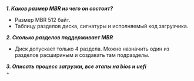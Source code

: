 ***1. Каков размер MBR из чего он состоит?***  
+ Размер MBR 512 байт.
+ Таблицу разделов диска, сигнатуры и исполняемый код загрузчика.  

***2. Сколько разделов поддерживает MBR***  
+ Диск допускает только 4 раздела. Можно назначить один из разделов расшириным и создавать там подразделы.  

***3. Описать процесс загрузки, все этапы на bios и uefi***  
+
